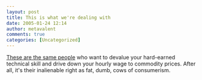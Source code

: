 ```yaml
---
layout: post
title: This is what we're dealing with
date: 2005-01-24 12:14
author: metavalent
comments: true
categories: [Uncategorized]
---
```

<a href="http://slashdot.org/article.pl?sid=05/01/24/1817233&amp;from=rss">These are the same people</a> who want to devalue your hard-earned technical skill and drive down your hourly wage to commodity prices.  After all, it's their inalienable right as fat, dumb, cows of consumerism.
